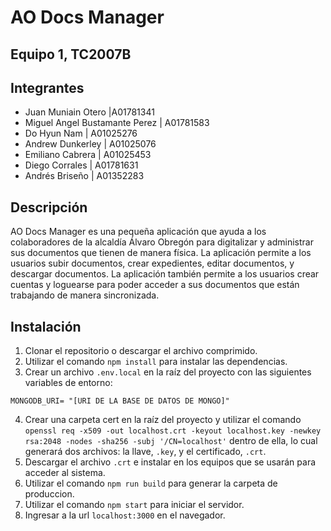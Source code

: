 # AO Docs Manager

## Equipo 1, TC2007B

## Integrantes

- Juan Muniain Otero |A01781341
- Miguel Angel Bustamante Perez | A01781583
- Do Hyun Nam | A01025276
- Andrew Dunkerley | A01025076
- Emiliano Cabrera | A01025453
- Diego Corrales | A01781631
- Andrés Briseño | A01352283

## Descripción

AO Docs Manager es una pequeña aplicación que ayuda a los colaboradores de la alcaldía Álvaro Obregón para digitalizar y administrar sus documentos que tienen de manera física. La aplicación permite a los usuarios subir documentos, crear expedientes, editar documentos, y descargar documentos. La aplicación también permite a los usuarios crear cuentas y loguearse para poder acceder a sus documentos que están trabajando de manera sincronizada.

## Instalación

1. Clonar el repositorio o descargar el archivo comprimido.
2. Utilizar el comando `npm install` para instalar las dependencias.
3. Crear un archivo `.env.local` en la raíz del proyecto con las siguientes variables de entorno:

```
MONGODB_URI= "[URI DE LA BASE DE DATOS DE MONGO]"
```
4. Crear una carpeta cert en la raíz del proyecto y utilizar el comando `openssl req -x509 -out localhost.crt -keyout localhost.key -newkey rsa:2048 -nodes -sha256 -subj '/CN=localhost'` dentro de ella, lo cual generará dos archivos: la llave, `.key`, y el certificado, `.crt`.
5. Descargar el archivo `.crt` e instalar en los equipos que se usarán para acceder al sistema.
4. Utilizar el comando `npm run build` para generar la carpeta de produccion.
5. Utilizar el comando `npm start` para iniciar el servidor.
6. Ingresar a la url `localhost:3000` en el navegador.
